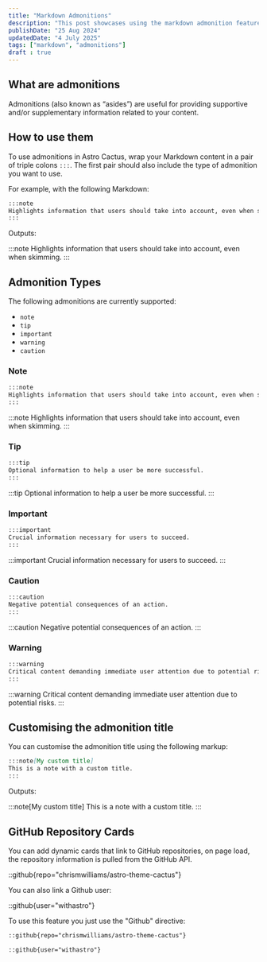 ```yaml
---
title: "Markdown Admonitions"
description: "This post showcases using the markdown admonition feature in Astro Cactus"
publishDate: "25 Aug 2024"
updatedDate: "4 July 2025"
tags: ["markdown", "admonitions"]
draft : true
---
```


## What are admonitions

Admonitions (also known as “asides”) are useful for providing supportive and/or supplementary information related to your content.

## How to use them

To use admonitions in Astro Cactus, wrap your Markdown content in a pair of triple colons `:::`. The first pair should also include the type of admonition you want to use.

For example, with the following Markdown:

```md
:::note
Highlights information that users should take into account, even when skimming.
:::
```

Outputs:

:::note
Highlights information that users should take into account, even when skimming.
:::

## Admonition Types

The following admonitions are currently supported:

- `note`
- `tip`
- `important`
- `warning`
- `caution`

### Note

```md
:::note
Highlights information that users should take into account, even when skimming.
:::
```

:::note
Highlights information that users should take into account, even when skimming.
:::

### Tip

```md
:::tip
Optional information to help a user be more successful.
:::
```

:::tip
Optional information to help a user be more successful.
:::

### Important

```md
:::important
Crucial information necessary for users to succeed.
:::
```

:::important
Crucial information necessary for users to succeed.
:::

### Caution

```md
:::caution
Negative potential consequences of an action.
:::
```

:::caution
Negative potential consequences of an action.
:::

### Warning

```md
:::warning
Critical content demanding immediate user attention due to potential risks.
:::
```

:::warning
Critical content demanding immediate user attention due to potential risks.
:::

## Customising the admonition title

You can customise the admonition title using the following markup:

```md
:::note[My custom title]
This is a note with a custom title.
:::
```

Outputs:

:::note[My custom title]
This is a note with a custom title.
:::

## GitHub Repository Cards
You can add dynamic cards that link to GitHub repositories, on page load, the repository information is pulled from the GitHub API.

::github{repo="chrismwilliams/astro-theme-cactus"}

You can also link a Github user:

::github{user="withastro"}

To use this feature you just use the "Github" directive:

```markdown title="Linking a repo"
::github{repo="chrismwilliams/astro-theme-cactus"}
```

```markdown title="Linking a user"
::github{user="withastro"}
```
